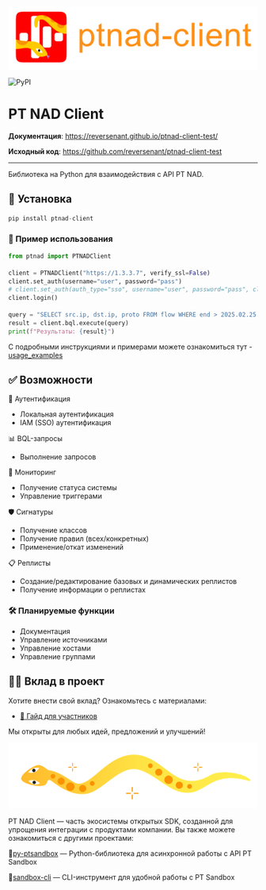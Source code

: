 ![image](../assets/logo_with_text.svg)

![PyPI](https://img.shields.io/pypi/v/ptnad-client-test)

# PT NAD Client

**Документация**: <a href="https://reversenant.github.io/ptnad-client-test/">https://reversenant.github.io/ptnad-client-test/</a>

**Исходный код**: <a href="https://github.com/reversenant/ptnad-client-test">https://github.com/reversenant/ptnad-client-test</a>

---

Библиотека на Python для взаимодействия с API PT NAD.

## 🚀 Установка
```python
pip install ptnad-client
```

### 📖 Пример использования
```python
from ptnad import PTNADClient

client = PTNADClient("https://1.3.3.7", verify_ssl=False)
client.set_auth(username="user", password="pass")
# client.set_auth(auth_type="sso", username="user", password="pass", client_id="ptnad", client_secret="11111111-abcd-asdf-12334-0123456789ab", sso_url="https://siem.example.local:3334")
client.login()

query = "SELECT src.ip, dst.ip, proto FROM flow WHERE end > 2025.02.25 and end < 2025.02.26 LIMIT 10"
result = client.bql.execute(query)
print(f"Результаты: {result}")
```

С подробными инструкциями и примерами можете ознакомиться тут - [usage_examples](https://github.com/Reversenant/ptnad-client-test/blob/main/docs/ru/usage_examples.ipynb)

## ✅ Возможности

🔐 Аутентификация  
- Локальная аутентификация  
- IAM (SSO) аутентификация  

📊 BQL-запросы  
- Выполнение запросов  

📡 Мониторинг  
- Получение статуса системы  
- Управление триггерами  

🛡️ Сигнатуры  
- Получение классов  
- Получение правил (всех/конкретных)  
- Применение/откат изменений  

📋 Реплисты  
- Создание/редактирование базовых и динамических реплистов  
- Получение информации о реплистах  

### 🛠️ Планируемые функции  
- Документация  
- Управление источниками  
- Управление хостами  
- Управление группами  

## 🧑‍💻 Вклад в проект

Хотите внести свой вклад? Ознакомьтесь с материалами:

- [📄 Гайд для участников](CONTRIBUTING.md)

Мы открыты для любых идей, предложений и улучшений!

![image](../assets/pic_left.svg)

PT NAD Client — часть экосистемы открытых SDK, созданной для упрощения интеграции с продуктами компании.
Вы также можете ознакомиться с другими проектами:

🔹[py-ptsandbox](https://github.com/Security-Experts-Community/py-ptsandbox) — Python-библиотека для асинхронной работы с API PT Sandbox

🔹[sandbox-cli](https://github.com/Security-Experts-Community/sandbox-cli) — CLI-инструмент для удобной работы с PT Sandbox